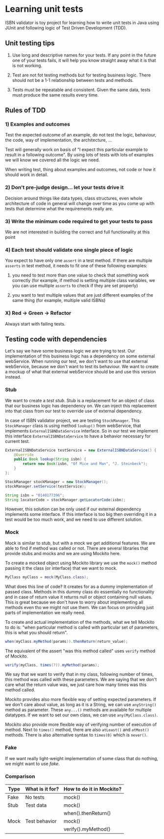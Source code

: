 # Learning unit tests

ISBN validator is toy project for learning how to write unit tests in Java using JUnit and following logic of Test Driven Development (TDD).

## Unit testing tips

1) Use long and descriptive names for your tests. If any point in the future one of your tests fails, it will help you know straight away what it is that is not working.

2) Test are not fot testing methods but for testing business logic. There should not be a 1-1 relationship between tests and methods.

3) Tests must be repeatable and consistent. Given the same data, tests must produce the same results every time.

## Rules of TDD

### 1) Examples and outcomes

Test the expected outcome of an example, do not test the logic, behaviour, the code, way of implementation, the architecture, ...

Test will generally work on basis of "I expect this particular example to result in a following outcome". By using lots of tests with lots of examples we will know we covered all the logic we need.

When writing test, thing about examples and outcomes, not code or how it should work in detail.

### 2) Don't pre-judge design... let your tests drive it

Decision around things like data types, class structures, even whole architecture of code in general will change over time as you come up with tests that determine what the requirements really are.

### 3) Write the minimum code required to get your tests to pass

We are not interested in building the correct and full functionality at this point

### 4) Each test should validate one single piece of logic

You expect to have only one `assert` in a test method. If there are multiple `asserts` in test method, it needs to fit one of these following examples:

1) you need to test more than one value to check that something work correctly (for example, if method is setting multiple class variables, we you can use multiple `asserts` to check if they are set properly)

2) you want to test multiple values that are just different examples of the same thing (for example, multiple valid ISBNs)

### X) Red -> Green -> Refactor

Always start with failing tests.

## Testing code with dependencies

Let's say we have some business logic we are trying to test. Our implementation of this business logic has a dependency on some external webService. When running our test, we don't want to use that external webService, because we don't want to test its behaviour. We want to create a mockup of what that external webService should be and use this version instead.

### Stub

We want to create a *test stub*. Stub is a replacement for an object of class that our business logic has dependency on. We can inject this replacement into that class from our test to override use of external dependency.

In case of ISBN validator project, we are testing `StockManager`. This `StockManager` class is using method `lookup()` from webService, that implements `ExternalISBNDataService` interface. So in our test we implement this interface `ExternalISBNDataService` to have a behavior necessary for current test.

```java
ExternalISBNDataService testService = new ExternalISBNDataService() {
    @Override
    public Book lookup(String isbn) {
        return new Book(isbn, "Of Mice and Man", "J. Steinbeck");
    }
};

StockManager stockManager = new StockManager();
stockManager.setService(testService);

String isbn = "0140177396";
String locatorCode = stockManager.getLocatorCode(isbn);
```

However, this solution can be only used if our external dependency implements some interface. If this interface is too big then overriding it in a test would be too much work, and we need to use different solution.

### Mock

Mock is similar to stub, but with a mock we get additional features. We are able to find if method was called or not. There are several libraries that provide stubs and mocks and we are using Mockito here.

To create a mocked object using Mockito library we use the `mock()` method passing it the class (or interface) that we want to mock.

```java
MyClass myClass = mock(MyClass.class);
```

What does this line of code? 
It creates for as a dummy implementation of passed class. 
Methods in this dummy class do essentially no functionality and in case of return value it returns null or object containing null values.
This is great because we don't have to worry about implementing all methods even tho we might not use them.
We can focus on providing just parts of implementation we really need.

To create and actual implementation of the methods, what we tell Mockito to do is: "when particular method is called with particular set of parameters, this is what you should return".

```java
when(myClass.myMethod(params)).thenReturn(return_value);
```

The equivalent of the assert "was this method called" uses `verify` method of Mockito.

```java
verify(myClass, times(?)).myMethod(params);
```

We say that we want to verify that in my class, following number of times, this method was called with these parameters.
We are saying that we don't care what the return value was, we just care how many times was this method called.

Mockito provides also more flexible way of setting expected parameters. 
If we don't care about value, as long as it is a String, we can use `anyString()` method as parameter. 
These `any...()` methods are available for multiple datatypes.
If we want to set our own class, we can use `any(MyClass.class)`.

Mockito also provide more flexible way of verifying number of execution of method. 
Next to `times()` method, there are also `atLeast()` and `atMost()` methods.
There is also alternative syntax to `times(0)` which is `never()`.

### Fake

If we want really light-weight implementation of some class that do nothing, we might want to use *fake*.

### Comparison

| Type | What is it for? | How to do it in Mockito?   |
|------|-----------------|----------------------------|
| Fake | No tests        | mock()                     |
| Stub | Test data       | mock()                     |
|      |                 | when().thenReturn()        |
| Mock | Test behavior   | mock()                     |
|      |                 | verify().myMethod()        |

